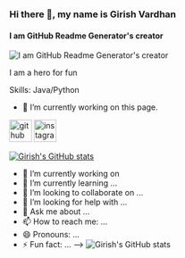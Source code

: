 
### Hi there 👋, my name is Girish Vardhan
#### I am GitHub Readme Generator's creator
![I am GitHub Readme Generator's creator](https://arturssmirnovs.github.io/github-profile-readme-generator/images/banner.png)


I am a hero for fun

Skills: Java/Python

- 🔭 I’m currently working on this page. 


[<img src='https://cdn.jsdelivr.net/npm/simple-icons@3.0.1/icons/github.svg' alt='github' height='40'>](https://github.com/energyperformer)  [<img src='https://cdn.jsdelivr.net/npm/simple-icons@3.0.1/icons/instagram.svg' alt='instagram' height='40'>](https://www.instagram.com/don_of_today/)  


[![Girish's GitHub stats](https://github-readme-stats.vercel.app/api?username=energyperformer)](https://github.com/energyperformer/github-readme-stats)
- 🔭 I’m currently working on 
- 🌱 I’m currently learning ...
- 👯 I’m looking to collaborate on ...
- 🤔 I’m looking for help with ...
- 💬 Ask me about ...
- 📫 How to reach me: ...
- 😄 Pronouns: ...
- ⚡ Fun fact: ...
-->
![Girish's GitHub stats](https://github-readme-stats.vercel.app/api?username=energyperformer&show_icons=true&theme=radical)

